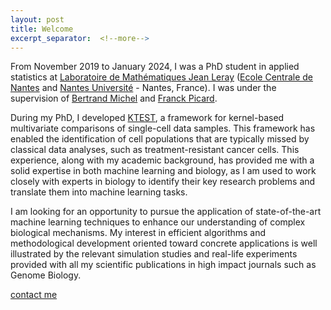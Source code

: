 ```yaml
---
layout: post
title: Welcome 
excerpt_separator:  <!--more-->
---
```


From November 2019 to January 2024, I was a PhD student in applied statistics at [Laboratoire de Mathématiques Jean Leray](https://www.math.sciences.univ-nantes.fr/fr) ([Ecole Centrale de Nantes](http://www.https://www.ec-nantes.fr/) and [Nantes Université](https://www.univ-nantes.fr/) - Nantes, France). 
I was under the supervision of [Bertrand Michel](http://bertrand.michel.perso.math.cnrs.fr/) and [Franck Picard](https://franckpicard.github.io/). 


During my PhD, I developed [KTEST](https://github.com/LMJL-Alea/ktest), a framework for kernel-based multivariate comparisons of single-cell data samples. This framework has enabled the identification of cell populations that are typically missed by classical data analyses, such as treatment-resistant cancer cells. This experience, along with my academic background, has provided me with a solid expertise in both machine learning and biology, as I am used to work closely with experts in biology to identify their key research problems and translate them into machine learning tasks.

I am looking for an opportunity to pursue the application of state-of-the-art machine learning techniques to enhance our understanding of complex biological mechanisms. My interest in efficient algorithms and methodological development oriented toward concrete applications is well illustrated by the relevant simulation studies and real-life experiments provided with all my scientific publications in high impact journals such as Genome Biology. 

[contact me](mailto:antho.ozier.laf@gmail.com)


